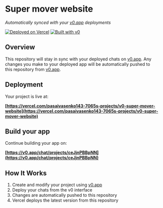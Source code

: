 # Super mover website

*Automatically synced with your [v0.app](https://v0.app) deployments*

[![Deployed on Vercel](https://img.shields.io/badge/Deployed%20on-Vercel-black?style=for-the-badge&logo=vercel)](https://vercel.com/pasaivasenko143-7065s-projects/v0-super-mover-website)
[![Built with v0](https://img.shields.io/badge/Built%20with-v0.app-black?style=for-the-badge)](https://v0.app/chat/projects/ceJjnPBBpNN)

## Overview

This repository will stay in sync with your deployed chats on [v0.app](https://v0.app).
Any changes you make to your deployed app will be automatically pushed to this repository from [v0.app](https://v0.app).

## Deployment

Your project is live at:

**[https://vercel.com/pasaivasenko143-7065s-projects/v0-super-mover-website](https://vercel.com/pasaivasenko143-7065s-projects/v0-super-mover-website)**

## Build your app

Continue building your app on:

**[https://v0.app/chat/projects/ceJjnPBBpNN](https://v0.app/chat/projects/ceJjnPBBpNN)**

## How It Works

1. Create and modify your project using [v0.app](https://v0.app)
2. Deploy your chats from the v0 interface
3. Changes are automatically pushed to this repository
4. Vercel deploys the latest version from this repository